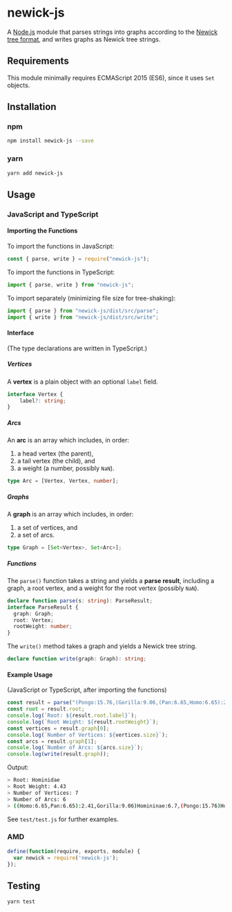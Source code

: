 # newick-js

A [Node.js](https://nodejs.org) module that parses strings into graphs according to the [Newick tree format](http://evolution.genetics.washington.edu/phylip/newicktree.html), and writes graphs as Newick tree strings.

## Requirements

This module minimally requires ECMAScript 2015 (ES6), since it uses `Set` objects.

## Installation 

### npm

```sh
npm install newick-js --save
```

### yarn

```sh
yarn add newick-js
```

## Usage

### JavaScript and TypeScript

#### Importing the Functions

To import the functions in JavaScript:

```javascript
const { parse, write } = require("newick-js");
```

To import the functions in TypeScript:

```typescript
import { parse, write } from "newick-js";
```

To import separately (minimizing file size for tree-shaking):

```typescript
import { parse } from "newick-js/dist/src/parse";
import { write } from "newick-js/dist/src/write";
```

#### Interface

(The type declarations are written in TypeScript.)

##### Vertices

A **vertex** is a plain object with an optional `label` field.

```typescript
interface Vertex {
    label?: string;
}
```

##### Arcs

An **arc** is an array which includes, in order:
1. a head vertex (the parent),
2. a tail vertex (the child), and
3. a weight (a number, possibly `NaN`).

```typescript
type Arc = [Vertex, Vertex, number];
```

##### Graphs

A **graph** is an array which includes, in order:
1. a set of vertices, and
2. a set of arcs.

```typescript
type Graph = [Set<Vertex>, Set<Arc>];
```

##### Functions

The `parse()` function takes a string and yields a **parse result**, including a graph, a root vertex, and a weight for the root vertex (possibly `NaN`).

```typescript
declare function parse(s: string): ParseResult;
interface ParseResult {
  graph: Graph;
  root: Vertex;
  rootWeight: number;
}
``` 

The `write()` method takes a graph and yields a Newick tree string.

```typescript
declare function write(graph: Graph): string;
```

#### Example Usage

(JavaScript or TypeScript, after importing the functions)

```javascript
const result = parse("(Pongo:15.76,(Gorilla:9.06,(Pan:6.65,Homo:6.65):2.41)Homininae:6.70)Hominidae:4.43;");
const root = result.root;
console.log(`Root: ${result.root.label}`);
console.log(`Root Weight: ${result.rootWeight}`);
const vertices = result.graph[0];
console.log(`Number of Vertices: ${vertices.size}`);
const arcs = result.graph[1];
console.log(`Number of Arcs: ${arcs.size}`);
console.log(write(result.graph));
```

Output:
```sh
> Root: Hominidae
> Root Weight: 4.43
> Number of Vertices: 7
> Number of Arcs: 6
> ((Homo:6.65,Pan:6.65):2.41,Gorilla:9.06)Homininae:6.7,(Pongo:15.76)Hominidae;
```

See `test/test.js` for further examples.

### AMD
```javascript
define(function(require, exports, module) {
  var newick = require('newick-js');
});
```

## Testing
```sh
yarn test
```
